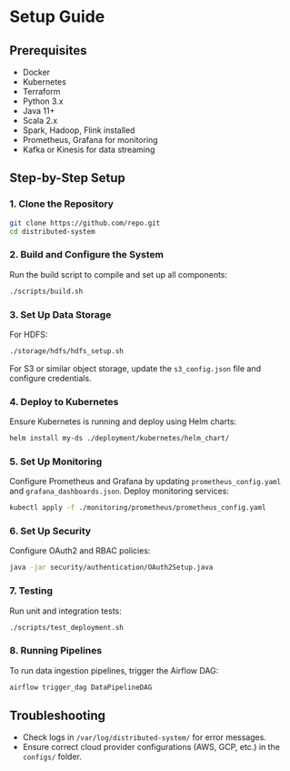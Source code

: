 # Setup Guide

## Prerequisites

- Docker
- Kubernetes
- Terraform
- Python 3.x
- Java 11+
- Scala 2.x
- Spark, Hadoop, Flink installed
- Prometheus, Grafana for monitoring
- Kafka or Kinesis for data streaming

## Step-by-Step Setup

### 1. Clone the Repository

```bash
git clone https://github.com/repo.git
cd distributed-system
```

### 2. Build and Configure the System

Run the build script to compile and set up all components:

```bash
./scripts/build.sh
```

### 3. Set Up Data Storage

For HDFS:

```bash
./storage/hdfs/hdfs_setup.sh
```

For S3 or similar object storage, update the `s3_config.json` file and configure credentials.

### 4. Deploy to Kubernetes

Ensure Kubernetes is running and deploy using Helm charts:

```bash
helm install my-ds ./deployment/kubernetes/helm_chart/
```

### 5. Set Up Monitoring

Configure Prometheus and Grafana by updating `prometheus_config.yaml` and `grafana_dashboards.json`. Deploy monitoring services:

```bash
kubectl apply -f ./monitoring/prometheus/prometheus_config.yaml
```

### 6. Set Up Security

Configure OAuth2 and RBAC policies:

```bash
java -jar security/authentication/OAuth2Setup.java
```

### 7. Testing

Run unit and integration tests:

```bash
./scripts/test_deployment.sh
```

### 8. Running Pipelines

To run data ingestion pipelines, trigger the Airflow DAG:

```bash
airflow trigger_dag DataPipelineDAG
```

## Troubleshooting

- Check logs in `/var/log/distributed-system/` for error messages.
- Ensure correct cloud provider configurations (AWS, GCP, etc.) in the `configs/` folder.
